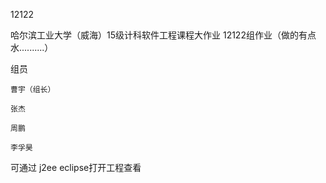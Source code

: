 12122

哈尔滨工业大学（威海）15级计科软件工程课程大作业 12122组作业（做的有点水..........）

 组员
 
    曹宇（组长）
    
    张杰
    
    周鹏
    
    李孚昊
    
    
可通过 j2ee eclipse打开工程查看

 
